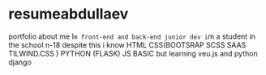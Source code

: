 # resumeabdullaev
portfolio
about me
I`m front-end and back-end junior dev
i`m a student in the school n-18 despite this
i know HTML CSS(BOOTSRAP SCSS SAAS TILWIND.CSS )   PYTHON (FLASK) JS BASIC but learning veu.js and python django

